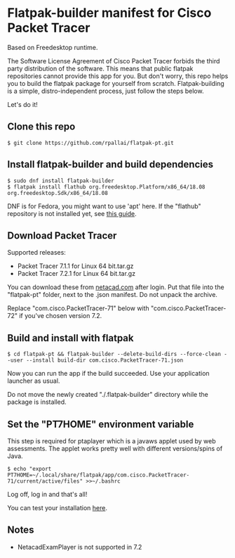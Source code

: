 Flatpak-builder manifest for Cisco Packet Tracer
================================================
Based on Freedesktop runtime.

The Software License Agreement of Cisco Packet Tracer forbids the third party
distribution of the software. This means that public flatpak repositories
cannot provide this app for you. But don't worry, this repo helps you to
build the flatpak package for yourself from scratch.
Flatpak-building is a simple, distro-independent process, just follow the
steps below.

Let's do it!

## Clone this repo
`$ git clone https://github.com/rpallai/flatpak-pt.git`

## Install flatpak-builder and build dependencies
```
$ sudo dnf install flatpak-builder
$ flatpak install flathub org.freedesktop.Platform/x86_64/18.08 org.freedesktop.Sdk/x86_64/18.08
```
DNF is for Fedora, you might want to use 'apt' here.
If the "flathub" repository is not installed yet, see [this guide](https://flatpak.org/setup/).

## Download Packet Tracer
Supported releases:

- Packet Tracer 7.1.1 for Linux 64 bit.tar.gz
- Packet Tracer 7.2.1 for Linux 64 bit.tar.gz

You can download these from [netacad.com](https://netacad.com) after login. Put that file into the
"flatpak-pt" folder, next to the .json manifest. Do not unpack the archive.

Replace "com.cisco.PacketTracer-71" below with "com.cisco.PacketTracer-72" if you've chosen version 7.2.

## Build and install with flatpak
```
$ cd flatpak-pt && flatpak-builder --delete-build-dirs --force-clean --user --install build-dir com.cisco.PacketTracer-71.json
```

Now you can run the app if the build succeeded. Use your application launcher as usual.

Do not move the newly created "./.flatpak-builder" directory while the package is installed.

## Set the "PT7HOME" environment variable
This step is required for ptaplayer which is a javaws applet used by web assessments.
The applet works pretty well with different versions/spins of Java.

`$ echo "export PT7HOME=~/.local/share/flatpak/app/com.cisco.PacketTracer-71/current/active/files" >>~/.bashrc`

Log off, log in and that's all!

You can test your installation [here](https://assessment.netacad.net/check/check.html).

## Notes
- NetacadExamPlayer is not supported in 7.2
